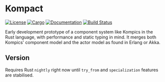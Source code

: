 Kompact
=======

[![License](https://img.shields.io/badge/license-MIT-blue.svg)](https://github.com/kompics/kompact)
[![Cargo](https://img.shields.io/crates/v/kompact.svg)](https://crates.io/crates/kompact)
[![Documentation](https://docs.rs/kompact/badge.svg)](https://docs.rs/kompact)
[![Build Status](https://travis-ci.org/kompics/kompact.svg?branch=master)](https://travis-ci.org/kompics/kompact)

Early development prototype of a component system like Kompics in the Rust language, with performance and static typing in mind. It merges both Kompics' component model and the actor model as found in Erlang or Akka.

## Version

Requires Rust `nightly` right now until `try_from` and `specialization` features are stabilised.
